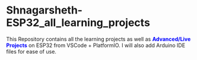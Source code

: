 # Shnagarsheth-ESP32_all_learning_projects
This Repository contains all the learning projects as well as <span style="color:blue"> **Advanced/Live Projects** </span>  on ESP32 from VSCode + PlatformIO.   I will also add Arduino IDE files for ease of use. 
